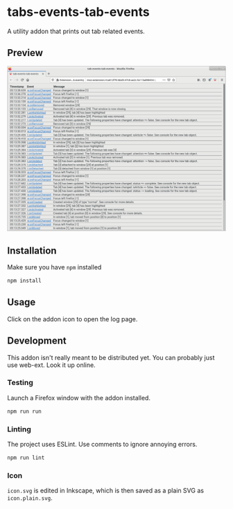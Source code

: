 # tabs-events-tab-events

A utility addon that prints out tab related events.

## Preview

![Log page](img/0.1.0_log.png)

## Installation

Make sure you have `npm` installed

```bash
npm install
```

## Usage

Click on the addon icon to open the log page.

## Development

This addon isn't really meant to be distributed yet. You can probably just use web-ext. Look it up online.

### Testing

Launch a Firefox window with the addon installed.

```bash
npm run run
```

### Linting

The project uses ESLint. Use comments to ignore annoying errors.

```bash
npm run lint
```

### Icon

`icon.svg` is edited in Inkscape, which is then saved as a plain SVG as `icon.plain.svg`.

